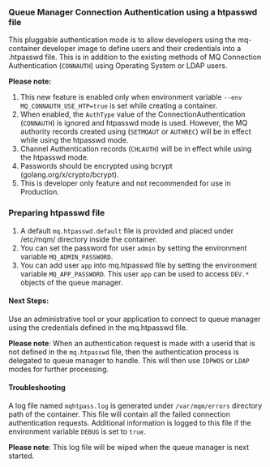
### Queue Manager Connection Authentication using a htpasswd file

This pluggable authentication mode is to allow developers using the mq-container developer image to define users and their credentials into a .htpasswd file.  This is in addition to the existing methods of MQ Connection Authentication (`CONNAUTH`) using Operating System or LDAP users.

**Please note:**
1. This new feature is enabled only when environment variable `--env MQ_CONNAUTH_USE_HTP=true` is set while creating a container.
2. When enabled, the `AuthType` value of the ConnectionAuthentication (`CONNAUTH`) is ignored and htpasswd mode is used. However, the MQ authority records created using (`SETMQAUT` or `AUTHREC`) will be in effect while using the htpasswd mode.
3. Channel Authentication records (`CHLAUTH`) will be in effect while using the htpasswd mode.
4. Passwords should be encrypted using bcrypt (golang.org/x/crypto/bcrypt).
5. This is developer only feature and not recommended for use in Production.

### Preparing htpasswd file

 1. A default `mq.htpasswd.default` file is provided and placed under /etc/mqm/ directory inside the container.
 2. You can set the password for user `admin` by setting the environment variable `MQ_ADMIN_PASSWORD`.
 3. You can add user `app` into mq.htpasswd file by setting the environment variable `MQ_APP_PASSWORD`. This user `app` can be used to access `DEV.*` objects of the queue manager.

#### Next Steps:

Use an administrative tool or your application to connect to queue manager using the credentials defined in the mq.htpasswd file.  

**Please note**: When an authentication request is made with a userid that is not defined in the `mq.htpasswd` file, then the authentication process is delegated to queue manager to handle. This will then use `IDPWOS` or `LDAP` modes for further processing.

#### Troubleshooting

A log file named `mqhtpass.log` is generated under `/var/mqm/errors` directory path of the container.  This file will contain all the failed connection authentication requests.  Additional information is logged to this file if the environment variable `DEBUG` is set to `true`.

**Please note**: This log file will be wiped when the queue manager is next started.
